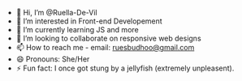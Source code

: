 - 👋 Hi, I’m @Ruella-De-Vil
- 👀 I’m interested in Front-end Developement
- 🌱 I’m currently learning JS and more
- 💞️ I’m looking to collaborate on responsive web designs
- 📫 How to reach me - email: ruesbudhoo@gmail.com
- 😄 Pronouns: She/Her
- ⚡ Fun fact: I once got stung by a jellyfish (extremely unpleasent).

<!---
Ruella-De-Vil/Ruella-De-Vil is a ✨ special ✨ repository because its `README.md` (this file) appears on your GitHub profile.
You can click the Preview link to take a look at your changes.
--->
